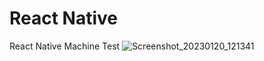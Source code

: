 # React Native
React Native Machine Test
![Screenshot_20230120_121341](https://user-images.githubusercontent.com/87691877/213634962-9c494f6c-4ddb-4c47-9f37-03d8a2b0600e.png)
